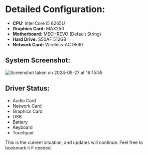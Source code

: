 # Detailed Configuration:

- **CPU:** Intel Core i5 8265U
- **Graphics Card:** MAX250
- **Motherboard:** MECHREVO (Default String)
- **Hard Drive:** S50AF 512GB
- **Network Card:** Wireless-AC 9560

## System Screenshot:

![Screenshot taken on 2024-05-27 at 16:15:55](screenshot_link_here)

## Driver Status:

- Audio Card
- Network Card
- Graphics Card
- USB
- Battery
- Keyboard
- Touchpad

This is the current situation, and updates will continue. Feel free to bookmark it if needed.
